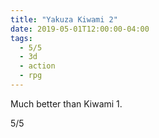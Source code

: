 ```yaml
---
title: "Yakuza Kiwami 2"
date: 2019-05-01T12:00:00-04:00
tags:
  - 5/5
  - 3d
  - action
  - rpg
---
```


Much better than Kiwami 1.

5/5
